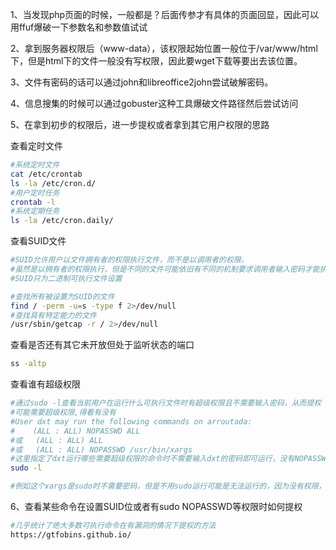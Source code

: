 1、当发现php页面的时候，一般都是？后面传参才有具体的页面回显，因此可以用ffuf爆破一下参数名和参数值试试

2、拿到服务器权限后（www-data），该权限起始位置一般位于/var/www/html下，但是html下的文件一般没有写权限，因此要wget下载等要出去该位置。

3、文件有密码的话可以通过john和libreoffice2john尝试破解密码。

4、信息搜集的时候可以通过gobuster这种工具爆破文件路径然后尝试访问

5、在拿到初步的权限后，进一步提权或者拿到其它用户权限的思路

查看定时文件

```bash
#系统定时文件
cat /etc/crontab
ls -la /etc/cron.d/
#用户定时任务
crontab -l
#系统定期任务
ls -la /etc/cron.daily/
```

查看SUID文件

```bash
#SUID允许用户以文件拥有者的权限执行文件，而不是以调用者的权限。
#虽然是以拥有者的权限执行，但是不同的文件可能依旧有不同的机制要求调用者输入密码才能执行（比如sudo，执行sudo这个文件是以root执行的没要密码，但是用sudo执行它的对象文件时还是得要密码，因为它的对象文件需要执行就是需要root密码）
#SUID只为二进制可执行文件设置

#查找所有被设置为SUID的文件
find / -perm -u=s -type f 2>/dev/null
#查找具有特定能力的文件
/usr/sbin/getcap -r / 2>/dev/null
```

查看是否还有其它未开放但处于监听状态的端口

```bash
ss -altp
```

查看谁有超级权限

```bash
#通过sudo -l查看当前用户在运行什么可执行文件时有超级权限且不需要输入密码，从而提权
#可能需要超级权限,得看有没有
#User dxt may run the following commands on arroutada:
#    (ALL : ALL) NOPASSWD ALL
#或   (ALL : ALL) ALL
#或   (ALL : ALL) NOPASSWD /usr/bin/xargs
#这里指定了dxt运行哪些需要超级权限的命令时不需要输入dxt的密码即可运行，没有NOPASSWD代表全需要密码
sudo -l

#例如这个xargs是sudo时不需要密码，但是不用sudo运行可能是无法运行的，因为没有权限，这里的NOPASSWD是用sudo提升权限运行它且不需要密码，而不是说不用sudo就可以直接运行它
```

6、查看某些命令在设置SUID位或者有sudo NOPASSWD等权限时如何提权

```bash
#几乎统计了绝大多数可执行命令在有漏洞的情况下提权的方法
https://gtfobins.github.io/
```


